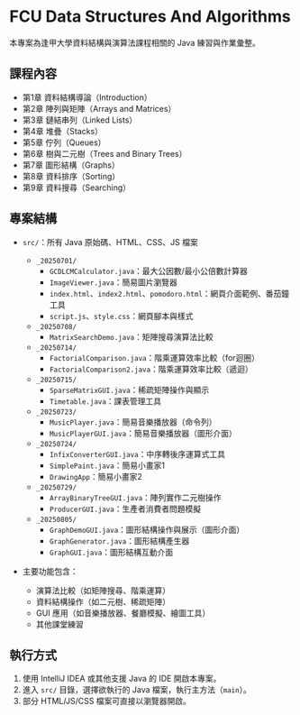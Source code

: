 # FCU Data Structures And Algorithms

本專案為逢甲大學資料結構與演算法課程相關的 Java 練習與作業彙整。

## 課程內容

- 第1章 資料結構導論（Introduction）
- 第2章 陣列與矩陣（Arrays and Matrices）
- 第3章 鏈結串列（Linked Lists）
- 第4章 堆疊（Stacks）
- 第5章 佇列（Queues）
- 第6章 樹與二元樹（Trees and Binary Trees）
- 第7章 圖形結構（Graphs）
- 第8章 資料排序（Sorting）
- 第9章 資料搜尋（Searching）

## 專案結構

- `src/`：所有 Java 原始碼、HTML、CSS、JS 檔案
    - `_20250701/`
        - `GCDLCMCalculator.java`：最大公因數/最小公倍數計算器
        - `ImageViewer.java`：簡易圖片瀏覽器
        - `index.html`、`index2.html`、`pomodoro.html`：網頁介面範例、番茄鐘工具
        - `script.js`、`style.css`：網頁腳本與樣式
    - `_20250708/`
        - `MatrixSearchDemo.java`：矩陣搜尋演算法比較
    - `_20250714/`
        - `FactorialComparison.java`：階乘運算效率比較（for迴圈）
        - `FactorialComparison2.java`：階乘運算效率比較（遞迴）
    - `_20250715/`
        - `SparseMatrixGUI.java`：稀疏矩陣操作與顯示
        - `Timetable.java`：課表管理工具
    - `_20250723/`
        - `MusicPlayer.java`：簡易音樂播放器（命令列）
        - `MusicPlayerGUI.java`：簡易音樂播放器（圖形介面）
    - `_20250724/`
        - `InfixConverterGUI.java`：中序轉後序運算式工具
        - `SimplePaint.java`：簡易小畫家1
        - `DrawingApp`：簡易小畫家2
    - `_20250729/`
        - `ArrayBinaryTreeGUI.java`：陣列實作二元樹操作
        - `ProducerGUI.java`：生產者消費者問題模擬
    - `_20250805/`
        - `GraphDemoGUI.java`：圖形結構操作與展示（圖形介面）
        - `GraphGenerator.java`：圖形結構產生器
        - `GraphGUI.java`：圖形結構互動介面

- 主要功能包含：
    - 演算法比較（如矩陣搜尋、階乘運算）
    - 資料結構操作（如二元樹、稀疏矩陣）
    - GUI 應用（如音樂播放器、餐廳模擬、繪圖工具）
    - 其他課堂練習

## 執行方式

1. 使用 IntelliJ IDEA 或其他支援 Java 的 IDE 開啟本專案。
2. 進入 `src/` 目錄，選擇欲執行的 Java 檔案，執行主方法（`main`）。
3. 部分 HTML/JS/CSS 檔案可直接以瀏覽器開啟。
